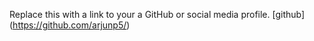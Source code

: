 Replace this with a link to your a GitHub or social media profile.
[github] (https://github.com/arjunp5/)
